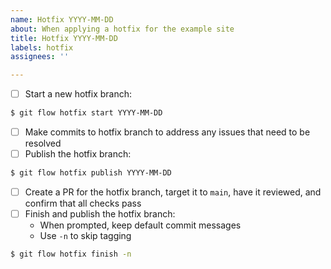 ```yaml
---
name: Hotfix YYYY-MM-DD
about: When applying a hotfix for the example site
title: Hotfix YYYY-MM-DD
labels: hotfix
assignees: ''

---
```


- [ ] Start a new hotfix branch:
```bash
$ git flow hotfix start YYYY-MM-DD
```
- [ ] Make commits to hotfix branch to address any issues that need to be resolved
- [ ] Publish the hotfix branch:
```bash
$ git flow hotfix publish YYYY-MM-DD
```
- [ ] Create a PR for the hotfix branch, target it to `main`, have it reviewed, and confirm that all checks pass
- [ ] Finish and publish the hotfix branch:
    - When prompted, keep default commit messages
    - Use `-n` to skip tagging
```bash
$ git flow hotfix finish -n
```
